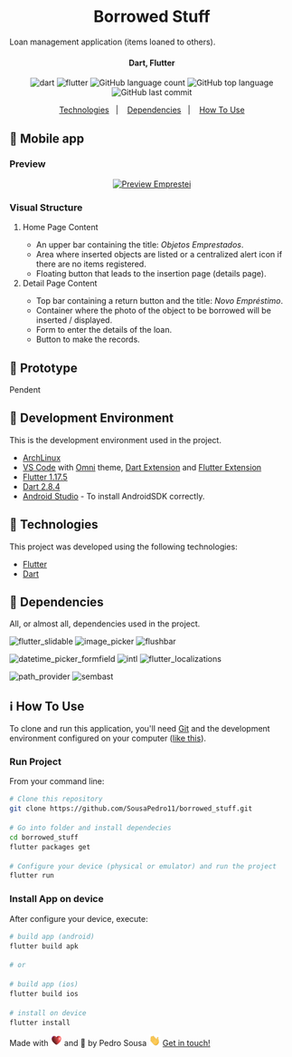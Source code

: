 <h1 align="center">
    Borrowed Stuff
</h1>

Loan management application (items loaned to others).

<h4 align="center">
    Dart, Flutter
</h4>

<p align="center">
    <img alt="dart" src="https://img.shields.io/badge/dart-2.8.4-red" />
    <img alt="flutter" src="https://img.shields.io/badge/flutter-1.17.5-brightgreen" />
    <img alt="GitHub language count"
        src="https://img.shields.io/github/languages/count/sousapedro11/borrowed_stuff" />
    <img alt="GitHub top language" src="https://img.shields.io/github/languages/top/sousapedro11/borrowed_stuff" />
    <!-- <a target="_blank" href="https://wakatime.com/@saousapedro11/projects/wemoihugzf?start=2020-06-01&end=2020-06-07">
    </a> -->
    <img alt="GitHub last commit" src="https://img.shields.io/github/last-commit/sousapedro11/borrowed_stuff" />
</p>

<p align="center">
    <a href="#rocket-technologies">Technologies</a>&nbsp;&nbsp;&nbsp;|&nbsp;&nbsp;&nbsp;
    <a href="#bookmark_tabs-dependencies">Dependencies</a>&nbsp;&nbsp;&nbsp;|&nbsp;&nbsp;&nbsp;
    <a href="#information_source-how-to-use">How To Use</a>
</p>

## :iphone: Mobile app

### Preview

<p align="center">
    <a href="https://www.youtube.com/watch?v=6me0-K_5b2I">
      <img alt="Preview Emprestei" src="https://img.youtube.com/vi/6me0-K_5b2I/hqdefault.jpg">
    </a>
</p>

### Visual Structure

<ol>
    <li>Home Page Content</li>
    <ul>
        <li>
            An upper bar containing the title: <em>Objetos Emprestados</em>.
        </li>
        <li>
            Area where inserted objects are listed or a centralized alert icon if there are no items registered.
        </li>
        <li>
            Floating button that leads to the insertion page (details page).
        </li>
    </ul>
    <li start="2">Detail Page Content</li>
    <ul>
        <li>
            Top bar containing a return button and the title: <em>Novo Empréstimo</em>.
        </li>
        <li>
            Container where the photo of the object to be borrowed will be inserted / displayed.
        </li>
        <li>
            Form to enter the details of the loan.
        </li>
        <li>
            Button to make the records.
        </li>
    </ul>
</ol>

## :trident: Prototype

Pendent

## :wrench: Development Environment

This is the development environment used in the project.

- [ArchLinux](https://www.archlinux.org/)
- [VS Code][vc] with [Omni][omni] theme, [Dart Extension][dart_plugin] and [Flutter Extension][flutter_plugin]
- [Flutter 1.17.5][flutter]
- [Dart 2.8.4][dart]
- [Android Studio][studio] - To install AndroidSDK correctly.

## :rocket: Technologies

This project was developed using the
following technologies:

- [Flutter][flutter_documentation]
- [Dart][dart_documentation]

## :bookmark_tabs: Dependencies

All, or almost all, dependencies used in the project.

![flutter_slidable](https://img.shields.io/badge/flutter_slidable-0.5.5-red)
![image_picker](https://img.shields.io/badge/image_picker-0.6.7+4-red)
![flushbar](https://img.shields.io/badge/flushbar-1.10.4-red)

<!-- Data e internacionalizacao -->

![datetime_picker_formfield](https://img.shields.io/badge/datetime_picker_formfield-1.0.0-red)
![intl](https://img.shields.io/badge/intl-0.16.1-red)
![flutter_localizations](https://img.shields.io/badge/flutter_localizations-0.0.0-red)

<!-- Banco de dados (producao) -->

![path_provider](https://img.shields.io/badge/path_provider-1.6.11-red)
![sembast](https://img.shields.io/badge/sembast-2.4.7+4-red)

## :information_source: How To Use

To clone and run this application, you'll need [Git](https://git-scm.com) and the development environment configured on your computer ([like this](https://flutter.dev/docs/get-started/install)).

### Run Project

From your command line:

```bash
# Clone this repository
git clone https://github.com/SousaPedro11/borrowed_stuff.git

# Go into folder and install dependecies
cd borrowed_stuff
flutter packages get

# Configure your device (physical or emulator) and run the project
flutter run
```

### Install App on device

After configure your device, execute:

```bash
# build app (android)
flutter build apk

# or

# build app (ios)
flutter build ios

# install on device
flutter install
```

Made with <img style="margin: 0 auto"
    src="https://github.com/SousaPedro11/sousapedro11/blob/master/images/heart.gif" height="20"> and :runner: by
Pedro Sousa <img style="margin: 0 auto" src="https://github.com/SousaPedro11/sousapedro11/blob/master/images/Hi.gif"
    height="20"> <a href="https://www.linkedin.com/in/pedro-paulo-lisboa-de-sousa-29143b15b/" target="_blank">Get in
touch!</a>

[flutter]: https://flutter.dev/
[flutter_documentation]: https://flutter.dev/docs
[dart]: https://dart.dev/
[dart_documentation]: https://dart.dev/guides
[omni]: https://marketplace.visualstudio.com/items?itemName=rocketseat.theme-omni
[vc]: https://code.visualstudio.com/
[studio]: https://developer.android.com/studio
[flutter_plugin]: https://marketplace.visualstudio.com/items?itemName=Dart-Code.flutter
[dart_plugin]: https://marketplace.visualstudio.com/items?itemName=Dart-Code.dart-code

<!-- [![img](https://img.youtube.com/vi/6me0-K_5b2I/hqdefault.jpg)](borrowed_stuff) -->
<!-- [borrowed_stuff]: https://www.youtube.com/watch?v=6me0-K_5b2I -->
